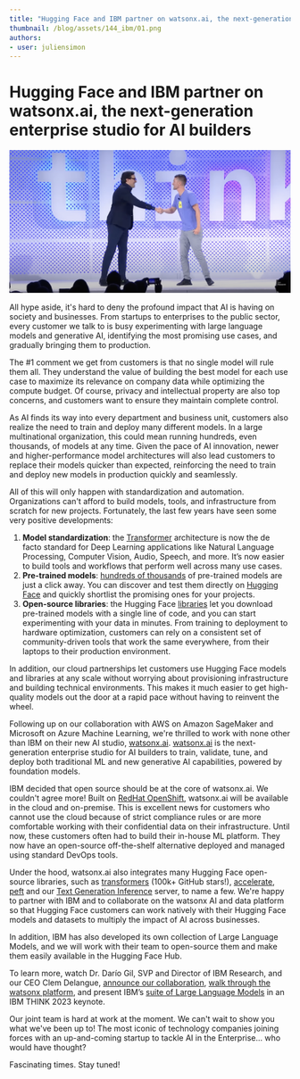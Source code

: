 ```yaml
---
title: "Hugging Face and IBM partner on watsonx.ai, the next-generation enterprise studio for AI builders"
thumbnail: /blog/assets/144_ibm/01.png
authors:
- user: juliensimon
---
```



# Hugging Face and IBM partner on watsonx.ai, the next-generation enterprise studio for AI builders

<!-- {blog_metadata} -->
<!-- {authors} -->

<kbd>
  <img src="assets/144_ibm/01.png">
</kbd>

All hype aside, it's hard to deny the profound impact that AI is having on society and businesses. From startups to enterprises to the public sector, every customer we talk to is busy experimenting with large language models and generative AI, identifying the most promising use cases, and gradually bringing them to production. 

The #1 comment we get from customers is that no single model will rule them all. They understand the value of building the best model for each use case to maximize its relevance on company data while optimizing the compute budget. Of course, privacy and intellectual property are also top concerns, and customers want to ensure they maintain complete control.

As AI finds its way into every department and business unit, customers also realize the need to train and deploy many different models. In a large multinational organization, this could mean running hundreds, even thousands, of models at any time. Given the pace of AI innovation, newer and higher-performance model architectures will also lead customers to replace their models quicker than expected, reinforcing the need to train and deploy new models in production quickly and seamlessly.

All of this will only happen with standardization and automation. Organizations can't afford to build models, tools, and infrastructure from scratch for new projects. Fortunately, the last few years have seen some very positive developments:


1. **Model standardization**: the [Transformer](https://arxiv.org/abs/1706.03762) architecture is now the de facto standard for Deep Learning applications like Natural Language Processing, Computer Vision, Audio, Speech, and more. It’s now easier to build tools and workflows that perform well across many use cases.
2. **Pre-trained models**: [hundreds of thousands](https://huggingface.co/models) of pre-trained models are just a click away. You can discover and test them directly on [Hugging Face](https://huggingface.co) and quickly shortlist the promising ones for your projects.
3. **Open-source libraries**: the Hugging Face [libraries](https://huggingface.co/docs) let you download pre-trained models with a single line of code, and you can start experimenting with your data in minutes. From training to deployment to hardware optimization, customers can rely on a consistent set of community-driven tools that work the same everywhere, from their laptops to their production environment.

In addition, our cloud partnerships let customers use Hugging Face models and libraries at any scale without worrying about provisioning infrastructure and building technical environments. This makes it much easier to get high-quality models out the door at a rapid pace without having to reinvent the wheel.

Following up on our collaboration with AWS on Amazon SageMaker and Microsoft on Azure Machine Learning, we're thrilled to work with none other than IBM on their new AI studio, [watsonx.ai](https://www.ibm.com/products/watsonx-ai). [watsonx.ai](http://watsonx.ai) is the next-generation enterprise studio for AI builders to train, validate, tune, and deploy both traditional ML and new generative AI capabilities, powered by foundation models.

IBM decided that open source should be at the core of watsonx.ai. We couldn't agree more! Built on [RedHat OpenShift](https://www.redhat.com/en/technologies/cloud-computing/openshift), watsonx.ai will be available in the cloud and on-premise. This is excellent news for customers who cannot use the cloud because of strict compliance rules or are more comfortable working with their confidential data on their infrastructure. Until now, these customers often had to build their in-house ML platform. They now have an open-source off-the-shelf alternative deployed and managed using standard DevOps tools.

Under the hood, watsonx.ai also integrates many Hugging Face open-source libraries, such as [transformers](https://github.com/huggingface/transformers) (100k+ GitHub stars!), [accelerate](https://github.com/huggingface/accelerate), [peft](https://github.com/huggingface/peft) and our [Text Generation Inference](https://github.com/huggingface/text-generation-inference) server, to name a few. We're happy to partner with IBM and to collaborate on the watsonx AI and data platform so that Hugging Face customers can work natively with their Hugging Face models and datasets to multiply the impact of AI across businesses.

In addition, IBM has also developed its own collection of Large Language Models, and we will work with their team to open-source them and make them easily available in the Hugging Face Hub.

To learn more, watch Dr. Darío Gil, SVP and Director of IBM Research, and our CEO Clem Delangue, [announce our collaboration](https://youtu.be/FrDnPTPgEmk?t=1077), [walk through the watsonx platform](https://youtu.be/FrDnPTPgEmk?t=283), and present IBM’s [suite of Large Language Models](https://youtu.be/FrDnPTPgEmk?t=586) in an IBM THINK 2023 keynote.

Our joint team is hard at work at the moment. We can't wait to show you what we've been up to! The most iconic of technology companies joining forces with an up-and-coming startup to tackle AI in the Enterprise... who would have thought? 

Fascinating times. Stay tuned!
